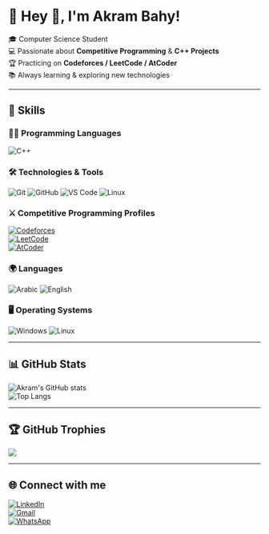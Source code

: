 # 🚀 Hey 👋, I'm Akram Bahy!  

🎓 Computer Science Student  
💻 Passionate about **Competitive Programming** & **C++ Projects**  
🏆 Practicing on **Codeforces / LeetCode / AtCoder**  
📚 Always learning & exploring new technologies  

---

## 🚀 Skills  

### 👨‍💻 Programming Languages  
![C++](https://img.shields.io/badge/C++-00599C?style=for-the-badge&logo=cplusplus&logoColor=white)

### 🛠 Technologies & Tools  
![Git](https://img.shields.io/badge/Git-F05032?style=for-the-badge&logo=git&logoColor=white)
![GitHub](https://img.shields.io/badge/GitHub-181717?style=for-the-badge&logo=github)
![VS Code](https://img.shields.io/badge/VS_Code-0078D4?style=for-the-badge&logo=visual-studio-code&logoColor=white)
![Linux](https://img.shields.io/badge/Linux-FCC624?style=for-the-badge&logo=linux&logoColor=black)

### ⚔ Competitive Programming Profiles  
[![Codeforces](https://img.shields.io/badge/Codeforces-445F9D?style=for-the-badge&logo=codeforces&logoColor=white)](https://codeforces.com/profile/---AKRAM---)  
[![LeetCode](https://img.shields.io/badge/LeetCode-FFA116?style=for-the-badge&logo=leetcode&logoColor=black)](https://leetcode.com/)  
[![AtCoder](https://img.shields.io/badge/AtCoder-2E7D32?style=for-the-badge&logo=atcoder&logoColor=white)](https://atcoder.jp/)

### 🌍 Languages  
![Arabic](https://img.shields.io/badge/Arabic-Native-green?style=for-the-badge)
![English](https://img.shields.io/badge/English-Professional-blue?style=for-the-badge)

### 🖥 Operating Systems  
![Windows](https://img.shields.io/badge/Windows-0078D6?style=for-the-badge&logo=windows&logoColor=white)
![Linux](https://img.shields.io/badge/Linux-FCC624?style=for-the-badge&logo=linux&logoColor=black)

---

## 📊 GitHub Stats  
![Akram's GitHub stats](https://github-readme-stats.vercel.app/api?username=akram-bahy&show_icons=true&theme=tokyonight)  
![Top Langs](https://github-readme-stats.vercel.app/api/top-langs/?username=akram-bahy&layout=compact&theme=tokyonight)

---

## 🏆 GitHub Trophies  
![](https://github-profile-trophy.vercel.app/?username=akram-bahy&theme=tokyonight&no-frame=false&no-bg=true&margin-w=4)

---

## 🌐 Connect with me  
[![LinkedIn](https://img.shields.io/badge/LinkedIn-0A66C2?style=for-the-badge&logo=linkedin&logoColor=white)](https://www.linkedin.com/in/akram-bahy/)  
[![Gmail](https://img.shields.io/badge/Gmail-D14836?style=for-the-badge&logo=gmail&logoColor=white)](mailto:akrambahy0@gmail.com)  
[![WhatsApp](https://img.shields.io/badge/WhatsApp-25D366?style=for-the-badge&logo=whatsapp&logoColor=white)](https://wa.me/qr/RIW5T4AO7S5MG1)

